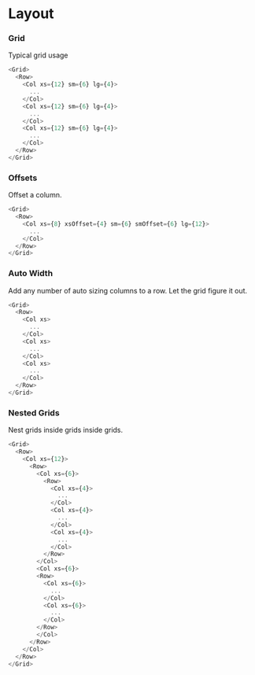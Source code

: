 # Layout

### Grid
Typical grid usage
```javascript
<Grid>
  <Row>
    <Col xs={12} sm={6} lg={4}>
      ...
    </Col>
    <Col xs={12} sm={6} lg={4}>
      ...
    </Col>
    <Col xs={12} sm={6} lg={4}>
      ...
    </Col>
  </Row>
</Grid>
```

### Offsets
Offset a column.
```javascript
<Grid>
  <Row>
    <Col xs={8} xsOffset={4} sm={6} smOffset={6} lg={12}>
      ...
    </Col>
  </Row>
</Grid>
```

### Auto Width
Add any number of auto sizing columns to a row. Let the grid figure it out.
```javascript
<Grid>
  <Row>
    <Col xs>
      ...
    </Col>
    <Col xs>
      ...
    </Col>
    <Col xs>
      ...
    </Col>
  </Row>
</Grid>
```

### Nested Grids
Nest grids inside grids inside grids.
```javascript
<Grid>
  <Row>
    <Col xs={12}>
      <Row>
        <Col xs={6}>
          <Row>
            <Col xs={4}>
              ...
            </Col>
            <Col xs={4}>
              ...
            </Col>
            <Col xs={4}>
              ...
            </Col>
          </Row>
        </Col>
        <Col xs={6}>
        <Row>
          <Col xs={6}>
            ...
          </Col>
          <Col xs={6}>
            ...
          </Col>
        </Row>
        </Col>
      </Row>
    </Col>
  </Row>
</Grid>
```
